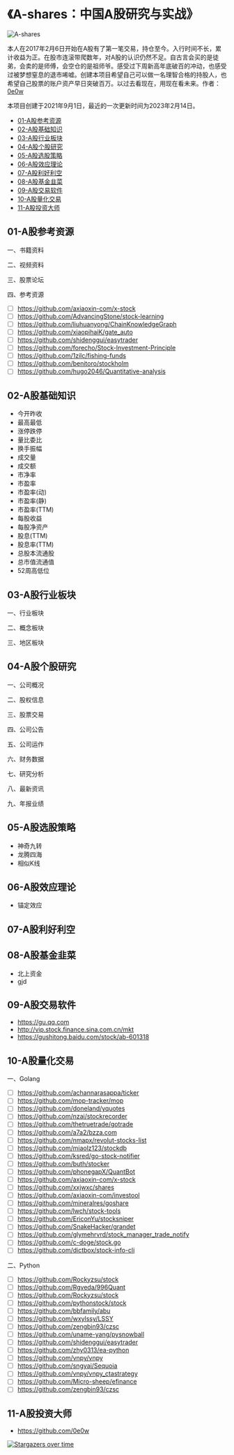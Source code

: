 # 《A-shares：中国A股研究与实战》

![A-shares](https://socialify.git.ci/A-shares/A-shares/image?description=1&font=Inter&forks=1&issues=1&name=1&owner=0&pattern=Floating%20Cogs&pulls=1&stargazers=1&theme=Light)

本人在2017年2月6日开始在A股有了第一笔交易，持仓至今。入行时间不长，累计收益为正。在股市连滚带爬数年，对A股的认识仍然不足。自古言会买的是徒弟，会卖的是师傅，会空仓的是祖师爷。感受过下周新高年底破百的冲动，也感受过被梦想窒息的退市唏嘘。创建本项目希望自己可以做一名理智合格的持股人，也希望自己股票的账户资产早日突破百万。以过去看现在，用现在看未来。作者：[0e0w](https://github.com/0e0w)

本项目创建于2021年9月1日，最近的一次更新时间为2023年2月14日。

- [01-A股参考资源](https://github.com/A-shares/A-shares#01-a%E8%82%A1%E5%8F%82%E8%80%83%E8%B5%84%E6%BA%90)
- [02-A股基础知识](https://github.com/A-shares/A-shares#02-a%E8%82%A1%E5%9F%BA%E7%A1%80%E7%9F%A5%E8%AF%86)
- [03-A股行业板块](https://github.com/A-shares/A-shares#03-a%E8%82%A1%E8%A1%8C%E4%B8%9A%E6%9D%BF%E5%9D%97)
- [04-A股个股研究](https://github.com/A-shares/A-shares#04-a%E8%82%A1%E4%B8%AA%E8%82%A1%E7%A0%94%E7%A9%B6)
- [05-A股选股策略](https://github.com/A-shares/A-shares#05-a%E8%82%A1%E9%80%89%E8%82%A1%E7%AD%96%E7%95%A5)
- [06-A股效应理论](https://github.com/A-shares/A-shares#06-a%E8%82%A1%E6%95%88%E5%BA%94%E7%90%86%E8%AE%BA)
- [07-A股利好利空](https://github.com/A-shares/A-shares#07-a%E8%82%A1%E5%88%A9%E5%A5%BD%E5%88%A9%E7%A9%BA)
- [08-A股基金韭菜](https://github.com/A-shares/A-shares#08-a%E8%82%A1%E5%9F%BA%E9%87%91%E9%9F%AD%E8%8F%9C)
- [09-A股交易软件](https://github.com/A-shares/A-shares#09-a%E8%82%A1%E4%BA%A4%E6%98%93%E8%BD%AF%E4%BB%B6)
- [10-A股量化交易](https://github.com/A-shares/A-shares#10-a%E8%82%A1%E9%87%8F%E5%8C%96%E4%BA%A4%E6%98%93)
- [11-A股投资大师](https://github.com/A-shares/A-shares#11-a%E8%82%A1%E6%8A%95%E8%B5%84%E5%A4%A7%E5%B8%88)

## 01-A股参考资源

一、书籍资料

二、视频资料

三、股票论坛

四、参考资源
- [ ] https://github.com/axiaoxin-com/x-stock
- [ ] https://github.com/AdvancingStone/stock-learning
- [ ] https://github.com/liuhuanyong/ChainKnowledgeGraph
- [ ] https://github.com/xiaopihaiK/gate_auto
- [ ] https://github.com/shidenggui/easytrader
- [ ] https://github.com/forecho/Stock-Investment-Principle
- [ ] https://github.com/1zilc/fishing-funds
- [ ] https://github.com/benitoro/stockholm
- [ ] https://github.com/hugo2046/Quantitative-analysis

## 02-A股基础知识

- 今开昨收
- 最高最低
- 涨停跌停
- 量比委比
- 换手振幅
- 成交量
- 成交额
- 市净率
- 市盈率
- 市盈率(动)
- 市盈率(静)
- 市盈率(TTM)
- 每股收益
- 每股净资产
- 股息(TTM)
- 股息率(TTM)
- 总股本流通股
- 总市值流通值
- 52周高低位

## 03-A股行业板块

一、行业板块

二、概念板块

三、地区板块

## 04-A股个股研究

一、公司概况

二、股权信息

三、股票交易

四、公司公告

五、公司运作

六、财务数据

七、研究分析

八、最新资讯

九、年报业绩

## 05-A股选股策略

- 神奇九转
- 龙腾四海
- 相似K线

## 06-A股效应理论

- 锚定效应

## 07-A股利好利空

## 08-A股基金韭菜

- 北上资金
- gjd

## 09-A股交易软件

- https://gu.qq.com
- http://vip.stock.finance.sina.com.cn/mkt
- https://gushitong.baidu.com/stock/ab-601318

## 10-A股量化交易

一、Golang
- [ ] https://github.com/achannarasappa/ticker
- [ ] https://github.com/mop-tracker/mop
- [ ] https://github.com/doneland/yquotes
- [ ] https://github.com/nzai/stockrecorder
- [ ] https://github.com/thetruetrade/gotrade
- [ ] https://github.com/a7a2/bzza.com
- [ ] https://github.com/nmapx/revolut-stocks-list
- [ ] https://github.com/miaolz123/stockdb
- [ ] https://github.com/ksred/go-stock-notifier
- [ ] https://github.com/buth/stocker
- [ ] https://github.com/phonegapX/QuantBot
- [ ] https://github.com/axiaoxin-com/x-stock
- [ ] https://github.com/xxjwxc/shares
- [ ] https://github.com/axiaoxin-com/investool
- [ ] https://github.com/mineralres/goshare
- [ ] https://github.com/lwch/stock-tools
- [ ] https://github.com/EriconYu/stocksniper
- [ ] https://github.com/SnakeHacker/grandet
- [ ] https://github.com/glymehrvrd/stock_manager_trade_notify
- [ ] https://github.com/c-doge/stock.go
- [ ] https://github.com/dictbox/stock-info-cli

二、Python
- [ ] https://github.com/Rockyzsu/stock
- [ ] https://github.com/Rgveda/996Quant
- [ ] https://github.com/Rockyzsu/stock
- [ ] https://github.com/pythonstock/stock
- [ ] https://github.com/bbfamily/abu
- [ ] https://github.com/wxylssy/LSSY
- [ ] https://github.com/zengbin93/czsc
- [ ] https://github.com/uname-yang/pysnowball
- [ ] https://github.com/shidenggui/easytrader
- [ ] https://github.com/zhy0313/ea-python
- [ ] https://github.com/vnpy/vnpy
- [ ] https://github.com/sngyai/Sequoia
- [ ] https://github.com/vnpy/vnpy_ctastrategy
- [ ] https://github.com/Micro-sheep/efinance
- [ ] https://github.com/zengbin93/czsc

## 11-A股投资大师

- https://github.com/0e0w

[![Stargazers over time](https://starchart.cc//a-shares/a-shares.svg)](https://starchart.cc/a-shares/a-shares)